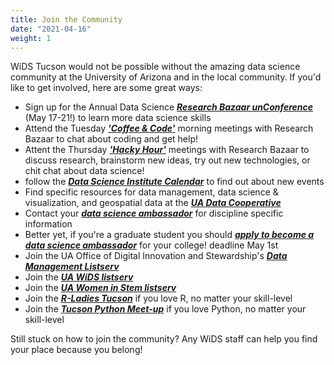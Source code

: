 ```yaml
---
title: Join the Community
date: "2021-04-16"
weight: 1
---
```


WiDS Tucson would not be possible without the amazing data science community at the University of Arizona and in the local community. If you'd like to get involved, here are some great ways:

- Sign up for the Annual Data Science [<b><i>Research Bazaar unConference</b></i>](http://researchbazaar.arizona.edu/resbaz/resbazTucson2021/) (May 17-21!) to learn more data science skills
- Attend the Tuesday [<b><i>'Coffee & Code'</b></i>](http://researchbazaar.arizona.edu/) morning meetings with Research Bazaar to chat about coding and get help! 
- Attent the Thursday [<b><i>'Hacky Hour'</b></i>](http://researchbazaar.arizona.edu/) meetings with Research Bazaar to discuss research, brainstorm new ideas, try out new technologies, or chit chat about data science!
- follow the [<b><i>Data Science Institute Calendar</b></i>](https://datascience.arizona.edu/calendar) to find out about new events
- Find specific resources for data management, data science & visualization, and geospatial data at the [<b><i>UA Data Cooperative </b></i>](https://data.library.arizona.edu/)
- Contact your [<b><i>data science ambassador</b></i>](https://datascience.arizona.edu/ambassadors) for discipline specific information
- Better yet, if you're a graduate student you should [<b><i>apply to become a data science ambassador</b></i>](http://datascience.arizona.edu/ambassadors/data-science-ambassadors-program)  for your college! deadline May 1st
- Join the UA Office of Digital Innovation and Stewardship's [<b><i>Data Management Listserv</b></i>](https://list.arizona.edu/sympa/info/data_management)
- Join the [<b><i>UA WiDS listserv</b></i>](https://list.arizona.edu/sympa/info/datasci-women)
- Join the [<b><i>UA Women in Stem listserv</b></i>](https://list.arizona.edu/sympa/info/womeninstem) 
- Join the [<b><i>R-Ladies Tucson</b></i>](https://www.meetup.com/rladies-tucson-az/) if you love R, no matter your skill-level
- Join the [<b><i>Tucson Python Meet-up</b></i>](https://www.meetup.com/Tucson-Python-Meetup/) if you love Python, no matter your skill-level

Still stuck on how to join the community? Any WiDS staff can help you find your place because you belong! 
